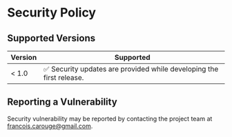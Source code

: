 # Security Policy

## Supported Versions

| Version | Supported                                                                            |
| ------- | ------------------------------------------------------------------------------------ |
|  < 1.0  | :white_check_mark: Security updates are provided while developing the first release. |

## Reporting a Vulnerability

Security vulnerability may be reported by contacting the project team at francois.carouge@gmail.com.
